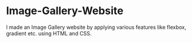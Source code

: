 # Image-Gallery-Website
I made an Image Gallery website by applying various features like flexbox, gradient etc. using HTML and CSS. 
